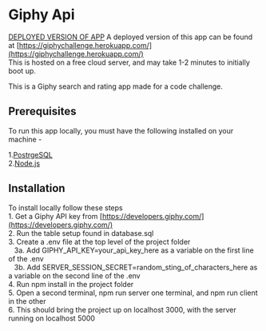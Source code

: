 # Giphy Api

[DEPLOYED VERSION OF APP](www.heroku.com)
A deployed version of this app can be found at [https://giphychallenge.herokuapp.com/](https://giphychallenge.herokuapp.com/)      
This is hosted on a free cloud server, and may take 1-2 minutes to initially boot up.

This is a Giphy search and rating app made for a code challenge.

## Prerequisites
To run this app locally, you must have the following installed on your machine -

  1.[PostrgeSQL](https://www.postgresql.org/)   
  2.[Node.js](https://nodejs.org/en/)   


##  Installation  

To install locally follow these steps  
  	1. Get a Giphy API key from [https://developers.giphy.com/](https://developers.giphy.com/)     
	2. Run the table setup found in database.sql  
	3. Create a .env file at the top level of the project folder    
	&nbsp;&nbsp; 3a. Add   GIPHY_API_KEY=your_api_key_here   as a variable on the first line of the .env     
    	&nbsp;&nbsp; 3b. Add   SERVER_SESSION_SECRET=random_sting_of_characters_here   as a variable on the second line of the .env     
	4. Run npm install in the project folder  
	5. Open a second terminal,  npm run server one terminal, and npm run client in the other      
	6. This should bring the project up on localhost 3000, with the server running on localhost 5000  

